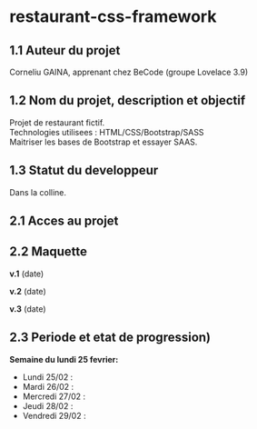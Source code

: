 # restaurant-css-framework

## 1.1 Auteur du projet  

Corneliu GAINA, apprenant chez BeCode (groupe Lovelace 3.9)

## 1.2 Nom du projet, description et objectif  

Projet de restaurant fictif.  
Technologies utilisees : HTML/CSS/Bootstrap/SASS  
Maitriser les bases de Bootstrap et essayer SAAS.  

## 1.3 Statut du developpeur 

Dans la colline.  

## 2.1 Acces au projet  

## 2.2 Maquette 

**v.1** (date)

**v.2** (date)

**v.3** (date)

## 2.3 Periode et etat de progression)  

**Semaine du lundi 25 fevrier:**  

- Lundi 25/02 :    
- Mardi 26/02 :  
- Mercredi 27/02 :   
- Jeudi 28/02 :   
- Vendredi 29/02 :   



